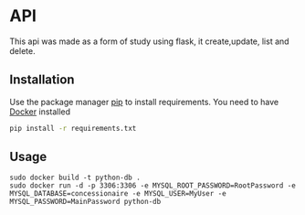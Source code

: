 # API
This api was made as a form of study using flask, it create,update, list and delete.


## Installation

Use the package manager [pip](https://pip.pypa.io/en/stable/) to install requirements.
You need to have [Docker](https://docs.docker.com/manuals/) installed

```bash
pip install -r requirements.txt
```

## Usage
```
sudo docker build -t python-db .
sudo docker run -d -p 3306:3306 -e MYSQL_ROOT_PASSWORD=RootPassword -e MYSQL_DATABASE=concessionaire -e MYSQL_USER=MyUser -e MYSQL_PASSWORD=MainPassword python-db
```

